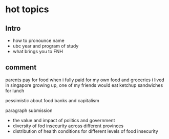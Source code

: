 # hot topics
## Intro
- how to pronounce name
- ubc year and program of study
- what brings you to FNH
## comment
parents pay for food
when i fully paid for my own food and groceries i lived in singapore
growing up, one of my friends would eat ketchup sandwiches for lunch

pessimistic about food banks and capitalism



paragraph submission
- the value and impact of politics and government
- diversity of fod insecurity across different provinces
- distribution of health conditions for different levels of food insecurity
